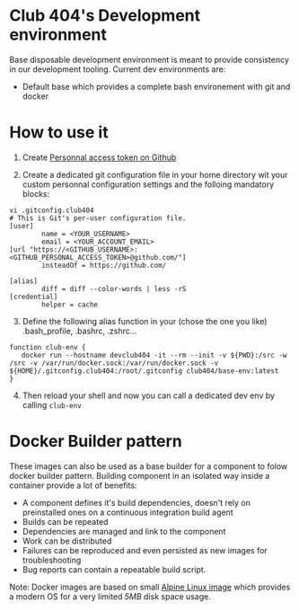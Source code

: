 # Club 404's Development environment
Base disposable development environment is meant to provide consistency in our development tooling.
Current dev environments are:
* Default base which provides a complete bash environement with git and docker

# How to use it
1. Create [Personnal access token on Github](https://github.com/settings/tokens)

2. Create a dedicated git configuration file in your home directory wit your custom personnal configuration settings and the folloing mandatory blocks:
```
vi .gitconfig.club404
# This is Git's per-user configuration file.
[user]
        name = <YOUR_USERNAME>
        email = <YOUR_ACCOUNT_EMAIL>
[url "https://<GITHUB_USERNAME>:<GITHUB_PERSONAL_ACCESS_TOKEN>@github.com/"]
        insteadOf = https://github.com/

[alias]
        diff = diff --color-words | less -rS
[credential]
        helper = cache
```

3. Define the following alias function in your (chose the one you like) .bash_profile, .bashrc, .zshrc...
```
function club-env {
   docker run --hostname devclub404 -it --rm --init -v ${PWD}:/src -w /src -v /var/run/docker.sock:/var/run/docker.sock -v ${HOME}/.gitconfig.club404:/root/.gitconfig club404/base-env:latest
}
```

4. Then reload your shell and now you can call a dedicated dev env by calling `club-env`

# Docker Builder pattern
These images can also be used as a base builder for a component to folow docker builder pattern.
Building component in an isolated way inside a container provide a lot of benefits:
* A component defines it's build dependencies, doesn't rely on preinstalled ones on a continuous integration build agent
* Builds can be repeated
* Dependencies are managed and link to the component
* Work can be distributed
* Failures can be reproduced and even persisted as new images for troubleshooting
* Bug reports can contain a repeatable build script.

Note: Docker images are based on small [Alpine Linux image](https://hub.docker.com/_/alpine/) which provides a modern OS for a very limited *5MB* disk space usage.